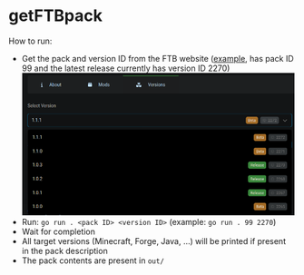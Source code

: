 # getFTBpack
How to run:
- Get the pack and version ID from the FTB website
([example](https://www.feed-the-beast.com/modpacks/99-ftb-inferno),
has pack ID 99 and the latest release currently has version ID 2270)
![Version ID Example](./example.png)
- Run: `go run . <pack ID> <version ID>` (example: `go run . 99 2270`)
- Wait for completion
- All target versions (Minecraft, Forge, Java, …) will be printed if present in the pack description
- The pack contents are present in `out/`
